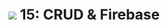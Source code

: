 # ![](https://ga-dash.s3.amazonaws.com/production/assets/logo-9f88ae6c9c3871690e33280fcf557f33.png) 15: CRUD &amp; Firebase